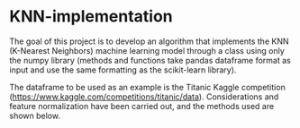 # KNN-implementation

The goal of this project is to develop an algorithm that implements the KNN (K-Nearest Neighbors) machine learning model through a class using only the numpy library (methods and functions take pandas dataframe format as input and use the same formatting as the scikit-learn library).

The dataframe to be used as an example is the Titanic Kaggle competition (https://www.kaggle.com/competitions/titanic/data). Considerations and feature normalization have been carried out, and the methods used are shown below.
